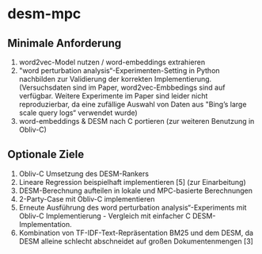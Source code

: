 # desm-mpc

## Minimale Anforderung
1. word2vec-Model nutzen / word-embeddings extrahieren
2. "word perturbation analysis“-Experimenten-Setting in Python nachbilden zur Validierung der korrekten Implementierung. (Versuchsdaten sind im Paper, word2vec-Embbedings sind auf verfügbar. Weitere Experimente im Paper sind leider nicht reproduzierbar, da eine zufällige Auswahl von Daten aus "Bing’s large scale query logs“ verwendet wurde)
3. word-embeddings & DESM nach C portieren (zur weiteren Benutzung in Obliv-C)

## Optionale Ziele
1. Obliv-C Umsetzung des DESM-Rankers
2. Lineare Regression beispielhaft implementieren [5] (zur Einarbeitung)
3. DESM-Berechnung aufteilen in lokale und MPC-basierte Berechnungen
4. 2-Party-Case mit Obliv-C implementieren
5. Erneute Ausführung des word perturbation analysis“-Experiments mit Obliv-C Implementierung - Vergleich mit einfacher C DESM-Implementation.
6. Kombination von TF-IDF-Text-Repräsentation BM25 und dem DESM, da DESM alleine schlecht abschneidet auf großen Dokumentenmengen [3]
